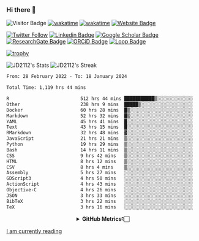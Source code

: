 ### Hi there 👋
![Visitor Badge](https://visitor-badge.laobi.icu/badge?page_id=JD2112.JD2112)
[![wakatime](https://github.com/JD2112/JD2112/actions/workflows/waka-readme.yml/badge.svg)](https://github.com/JD2112/JD2112/actions/workflows/waka-readme.yml)
[![wakatime](https://wakatime.com/badge/user/fe95275f-909a-4147-a45d-624981173898.svg)](https://wakatime.com/@fe95275f-909a-4147-a45d-624981173898)
[![Website Badge](https://img.shields.io/badge/website-informational?style=flat-square)](http://jyotirmoydas.netlify.app)

[![Twitter Follow](https://img.shields.io/twitter/follow/jyotirmoy21?style=social)](https://twitter.com/jyotirmoy21)
[![Linkedin Badge](https://img.shields.io/badge/-jyotirmoy-blue?style=plastic&logo=Linkedin&logoColor=white&link=https://www.linkedin.com/in/dasjyotirmoy/)](https://www.linkedin.com/in/dasjyotirmoy/)
[![Google Scholar Badge](https://img.shields.io/badge/-jyotirmoy-blue?style=plastic&logo=GoogleScholar&logoColor=white&link=https://scholar.google.se/citations?user=IMBYOv8AAAAJ&hl=en)](https://scholar.google.se/citations?user=IMBYOv8AAAAJ&hl=en)
[![ResearchGate Badge](https://img.shields.io/badge/-jyotirmoy-cyan?style=plastic&logo=ResearchGate&logoColor=white&link=https://www.researchgate.net/profile/Jyotirmoy-Das-3)](https://www.researchgate.net/profile/Jyotirmoy-Das-3)
[![ORCiD Badge](https://img.shields.io/badge/-jyotirmoy-green?style=plastic&logo=orcid&logoColor=white&link=https://orcid.org/0000-0002-5649-4658)](https://orcid.org/0000-0002-5649-4658)
[![Loop Badge](https://img.shields.io/badge/-jyotirmoy-orange?style=plastic&logo=Loop&logoColor=white&link=https://loop.frontiersin.org/people/1519976/overview)](https://loop.frontiersin.org/people/1519976/overview)

[![trophy](https://github-profile-trophy.vercel.app/?username=JD2112)](https://github.com/ryo-ma/github-profile-trophy)

<!--
**JD2112/JD2112** is a ✨ _special_ ✨ repository because its `README.md` (this file) appears on your GitHub profile.

Here are some ideas to get you started:

- 🔭 I’m currently working on ...
- 🌱 I’m currently learning ...
- 👯 I’m looking to collaborate on ...
- 🤔 I’m looking for help with ...
- 💬 Ask me about ...
- 📫 How to reach me: ...
- 😄 Pronouns: ...
- ⚡ Fun fact: ...
![JD2112's Top Languages](https://github-readme-stats.vercel.app/api/top-langs/?username=JD2112&theme=vue-dark&show_icons=true&hide_border=true&layout=compact)
-->
![JD2112's Stats](https://github-readme-stats.vercel.app/api?username=JD2112&theme=vue-dark&show_icons=true&hide_border=true&count_private=true)
![JD2112's Streak](https://github-readme-streak-stats.herokuapp.com/?user=JD2112&theme=vue-dark&hide_border=true)





<!--START_SECTION:waka-->

```txt
From: 28 February 2022 - To: 18 January 2024

Total Time: 1,119 hrs 44 mins

R                          512 hrs 44 mins ███████████▒░░░░░░░░░░░░░   45.79 %
Other                      238 hrs 9 mins  █████▒░░░░░░░░░░░░░░░░░░░   21.27 %
Docker                     60 hrs 28 mins  █▒░░░░░░░░░░░░░░░░░░░░░░░   05.40 %
Markdown                   52 hrs 32 mins  █▒░░░░░░░░░░░░░░░░░░░░░░░   04.69 %
YAML                       45 hrs 41 mins  █░░░░░░░░░░░░░░░░░░░░░░░░   04.08 %
Text                       43 hrs 15 mins  █░░░░░░░░░░░░░░░░░░░░░░░░   03.86 %
RMarkdown                  32 hrs 48 mins  ▓░░░░░░░░░░░░░░░░░░░░░░░░   02.93 %
JavaScript                 21 hrs 21 mins  ▒░░░░░░░░░░░░░░░░░░░░░░░░   01.91 %
Python                     19 hrs 29 mins  ▒░░░░░░░░░░░░░░░░░░░░░░░░   01.74 %
Bash                       14 hrs 11 mins  ▒░░░░░░░░░░░░░░░░░░░░░░░░   01.27 %
CSS                        9 hrs 42 mins   ▒░░░░░░░░░░░░░░░░░░░░░░░░   00.87 %
HTML                       8 hrs 12 mins   ▒░░░░░░░░░░░░░░░░░░░░░░░░   00.73 %
CSV                        8 hrs 4 mins    ▒░░░░░░░░░░░░░░░░░░░░░░░░   00.72 %
Assembly                   5 hrs 27 mins   ░░░░░░░░░░░░░░░░░░░░░░░░░   00.49 %
GDScript3                  4 hrs 50 mins   ░░░░░░░░░░░░░░░░░░░░░░░░░   00.43 %
ActionScript               4 hrs 43 mins   ░░░░░░░░░░░░░░░░░░░░░░░░░   00.42 %
Objective-C                4 hrs 26 mins   ░░░░░░░░░░░░░░░░░░░░░░░░░   00.40 %
JSON                       3 hrs 33 mins   ░░░░░░░░░░░░░░░░░░░░░░░░░   00.32 %
BibTeX                     3 hrs 22 mins   ░░░░░░░░░░░░░░░░░░░░░░░░░   00.30 %
TeX                        3 hrs 16 mins   ░░░░░░░░░░░░░░░░░░░░░░░░░   00.29 %
```

<!--END_SECTION:waka-->

<div align="center">
    <details>
        <summary><b>GitHub Metrics👇🏻</b></summary>
    <br>
        
[Get Details](https://metrics.lecoq.io/insights/JD2112)
    </details>
</div>

<a target="_blank" href="https://www.goodreads.com/user/show/21242415-jyotirmoy-das">I am currently reading</a>



